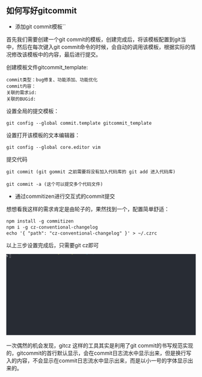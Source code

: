 ## 如何写好gitcommit

- 添加git commit模板``

首先我们需要创建一个git commit的模板，创建完成后，将该模板配置到git当中，然后在每次键入git commit命令的时候，会自动的调用该模板，根据实际的情况修改该模板中的内容，最后进行提交。

创建模板文件gitcommit_template:

````
commit类型：bug修复、功能添加、功能优化
commit内容：
关联的需求id:
关联的BUGid:
````

设置全局的提交模板：
````
git config --global commit.template gitcommit_template
````

设置打开该模板的文本编辑器：
````
git config --global core.editor vim
````

提交代码
````
git commit (git gommit 之前需要将没有加入代码库的 git add 进入代码库)

git commit -a (这个可以提交多个代码文件)
````

- 通过commitizen进行交互式的commit提交

想想看我这样的需求肯定是由轮子的，果然找到一个，配置简单舒适：

````
npm install -g commitizen
npm i -g cz-conventional-changelog
echo '{ "path": "cz-conventional-changelog" }' > ~/.czrc
````

以上三步设置完成后，只需要git cz即可

![gitcommit](/img/git/gitcommit.gif)

一次偶然的机会发现，gitcz 这样的工具其实是利用了git commit的书写规范实现的，gitcommit的首行默认显示，会在commit日志流水中显示出来，但是换行写入的内容，不会显示在commit日志流水中显示出来，而是以小一号的字体显示出来的。
